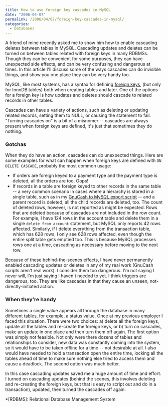```yaml
---
title: How to use foreign key cascades in MySQL
date: "2006-04-07"
permalink: /2006/04/07/foreign-key-cascades-in-mysql/
categories:
  - Databases
---
```

A friend of mine recently asked me to show him how to enable cascading deletes between tables in MySQL. Cascading updates and deletes can be turned on between tables related with foreign keys in many RDBMSs. Though they can be convenient for some purposes, they can have unexpected side effects, and can be very confusing and dangerous at times. In this article I'll discuss some of the ways cascades can do invisible things, and show you one place they can be very handy too.

MySQL, like most systems, has a syntax for defining [foreign keys][1], (but only for InnoDB tables) both when creating tables and later. One of the options for a foreign key is how updates and deletes should cascade to related records in other tables.

Cascades can have a variety of actions, such as deleting or updating related records, setting them to NULL, or causing the statement to fail. "Turning cascades on" is a bit of a misnomer -- cascades are always present when foreign keys are defined, it's just that sometimes they do nothing.

### Gotchas

When they do have an action, cascades can do unexpected things. Here are some examples for what can happen when foreign keys are defined with `ON DELETE CASCADE`, probably the most common usage:

*   If orders are foreign keyed to a payment type and the payment type is deleted, all the orders are too. Oops!
*   If records in a table are foreign keyed to other records in the same table -- a very common scenario in cases where a hierarchy is stored in a single table, such as in my [GnuCash to MySQL export script][2] -- and a parent record is deleted, all the child records are deleted, too. The count of deleted rows, however, is not reported as might be expected. Rows that are deleted because of cascades are not included in the row count. For example, I have 124 rows in the account table and delete them in a single `delete from account` statement, but MySQL only reports 42 rows affected. Similarly, if I delete everything from the transaction table, which has 628 rows, I only see 628 rows affected, even though the entire split table gets emptied too. This is because MySQL processes rows one at a time, cascading as necessary before moving to the next row.

Because of these behind-the-scenes effects, I have never permanently enabled cascading updates or deletes in any of my real work (GnuCash scripts aren't real work). I consider them too dangerous. I'm not saying I never will, I'm just saying I haven't needed to yet. I think triggers are dangerous, too. They are like cascades in that they cause an unseen, not-directly-initiated action.

### When they're handy

Sometimes a single value appears all through the database in many different tables, for example, a status value. Once at my previous employer I faced this situation. There were two choices: a) delete all the foreign keys, update all the tables and re-create the foreign keys, or b) turn on cascades, make an update in one place and then turn them off again. The first option was simply not feasible. Not only were there dozens of tables and relationships to consider, new data was constantly coming into the system, so it would have to be taken offline for a time -- not desirable at all. I also would have needed to hold a transaction open the entire time, locking all the tables ahead of time to make sure nothing else tried to access them and cause a deadlock. The second option was much better.

In this case cascading updates saved me a huge amount of time and effort. I turned on cascading updates (behind the scenes, this involves deleting and re-creating the foreign keys, but that is easy to script out and do in a transaction), updated, then turned the cascades off again.

 *[RDBMS]: Relational Database Management System

 [1]: http://dev.mysql.com/doc/refman/5.0/en/innodb-foreign-key-constraints.html
 [2]: /blog/2006/03/12/gnucash-to-mysql-export-script/

